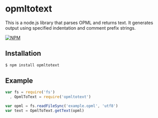 # opmltotext

This is a node.js library that parses OPML and returns text.  It generates output using specified indentation and comment prefix strings.

[![NPM](https://nodei.co/npm/opmltotext.png)](https://nodei.co/npm/opmltotext/)

## Installation

```bash
$ npm install opmltotext
```

## Example

```js
var fs = require('fs')
  , OpmlToText = require('opmltotext')

var opml = fs.readFileSync('example.opml', 'utf8')
var text = OpmlToText.getText(opml)
```